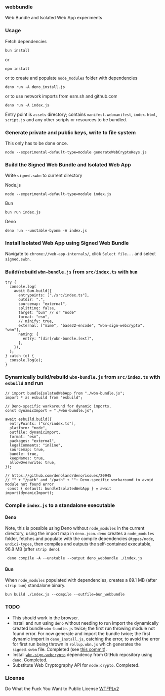 ### webbundle
Web Bundle and Isolated Web App experiments

### Usage

Fetch dependencies

```
bun install
```

or 

```
npm install
```

or to create and populate `node_modules` folder with dependencies

```
deno run -A deno_install.js
```

or to use network imports from esm.sh and github.com

```
deno run -A index.js
```

Entry point is `assets` directory; contains `manifest.webmanifest`, `index.html`, `script.js` and any other scripts or resources to be bundled. 

### Generate private and public keys, write to file system 

This only has to be done once.

```
node --experimental-default-type=module generateWebCryptoKeys.js
```

### Build the Signed Web Bundle and Isolated Web App

Write `signed.swbn` to current directory

Node.js 
```
node --experimental-default-type=module index.js
```

Bun
```
bun run index.js
```

Deno
```
deno run --unstable-byonm -A index.js
```

### Install Isolated Web App using Signed Web Bundle

Navigate to `chrome://web-app-internals/`, click `Select file...` and select `signed.swbn`.

### Build/rebuild `wbn-bundle.js` from `src/index.ts` with `bun`

```
try {
  console.log(
    await Bun.build({
      entrypoints: ["./src/index.ts"],
      outdir: ".",
      sourcemap: "external",
      splitting: false,
      target: "bun" // or "node"
      format: "esm",
      // minify: true,
      external: ["mime", "base32-encode", "wbn-sign-webcrypto", "wbn"],
      naming: {
        entry: "[dir]/wbn-bundle.[ext]",
      },
    }),
  );
} catch (e) {
  console.log(e);
}
```

### Dynamically build/rebuild `wbn-bundle.js` from `src/index.ts` with `esbuild` and run

```
// import bundleIsolatedWebApp from "./wbn-bundle.js";
import * as esbuild from "esbuild";

// Deno-specific workaround for dynamic imports. 
const dynamicImport = "./wbn-bundle.js";

await esbuild.build({
  entryPoints: ["src/index.ts"],
  platform: "node",
  outfile: dynamicImport,
  format: "esm",
  packages: "external",
  legalComments: "inline",
  sourcemap: true,
  bundle: true,
  keepNames: true,
  allowOverwrite: true,
});

// https://github.com/denoland/deno/issues/20945
// "" + "/path" and "/path" + "": Deno-specific workaround to avoid module not found error
 const { default: bundleIsolatedWebApp } = await import(dynamicImport);
```

### Compile `index.js` to a standalone executable

#### Deno 
Note, this is possible using Deno without `node_modules` in the current directory, using the import map in `deno.json`. `deno` creates a `node_modules` folder, fetches and populate with the compile dependencies `@types/node`, `undici-types`, then compiles and outputs the self-contained executable, 96.8 MB (after `strip deno`).

```
 deno compile -A --unstable --output deno_webbundle ./index.js

```
#### Bun

When `node_modules` populated with dependencies, creates a 89.1 MB (after `strip bun`) standalone binary.

```
bun build ./index.js --compile --outfile=bun_webbundle

```


### TODO

- This should work in the browser.
- Install and run using `deno` without needing to run import the dynamically created bundle `wbn-bundle.js` twice; the first run throwing module not found error. For now generate and import the bundle twice; the first dynamic import in `deno_install.js`, catching the error, to avoid the error for first run being thrown in `rollup.wbn.js` which generates the `signed.swbn` file. Completed (see [this commit](https://github.com/guest271314/webbundle/commit/1623ecb09d12464234f2b17d888e66f652acdb07)).
- Install [`wbn-sign-webcrypto`](https://github.com/guest271314/wbn-sign-webcrypto) dependency from GitHub repository using `deno`. Completed.
- Substitute Web Cryptography API for `node:crypto`. Completed.


### License
Do What the Fuck You Want to Public License [WTFPLv2](http://www.wtfpl.net/about/)
